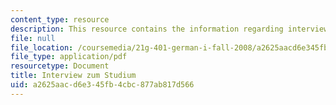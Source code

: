 ```yaml
---
content_type: resource
description: This resource contains the information regarding interview zum studium.
file: null
file_location: /coursemedia/21g-401-german-i-fall-2008/a2625aacd6e345fb4cbc877ab817d566_MIT21G_401F08_studium.pdf
file_type: application/pdf
resourcetype: Document
title: Interview zum Studium
uid: a2625aac-d6e3-45fb-4cbc-877ab817d566
---
```

